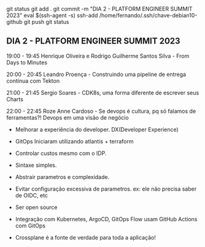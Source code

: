

git status
git add .
git commit -m "DIA 2 - PLATFORM ENGINEER SUMMIT 2023"
eval $(ssh-agent -s)
ssh-add /home/fernando/.ssh/chave-debian10-github
git push
git status



##  DIA 2 - PLATFORM ENGINEER SUMMIT 2023

19:00 - 19:45
Henrique Oliveira e Rodrigo Guilherme Santos Silva - From Days to Minutes

20:00 - 20:45
Leandro Proença - Construindo uma pipeline de entrega contínua com Tekton

21:00 - 21:45
Sergio Soares - CDK8s, uma forma diferente de escrever seus Charts

22:00 - 22:45
Roze Anne Cardoso - Se devops é cultura, pq só falamos de ferramentas?! Devops em uma visão de negócio









- Melhorar a experiência do developer.
DX(Developer Experience)


- GitOps
Iniciaram utilizando
atlantis + terraform


- Controlar custos mesmo com o IDP.


- Sintaxe simples.

- Abstrair parametros e complexidade.

- Evitar configuração excessiva de parametros.
ex:
ele não precisa saber de OIDC, etc

- Ser open source

- Integração com Kubernetes, ArgoCD, GitOps Flow
usam GitHub Actions com GitOps



- Crossplane é a fonte de verdade para toda a aplicação!




